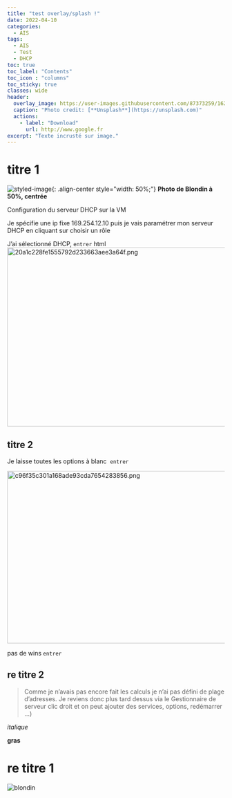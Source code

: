 ```yaml
---
title: "test overlay/splash !"
date: 2022-04-10
categories:
  - AIS
tags:
  - AIS
  - Test
  - DHCP
toc: true
toc_label: "Contents"
toc_icon : "columns"
toc_sticky: true
classes: wide
header:
  overlay_image: https://user-images.githubusercontent.com/87373259/162627380-61ddb01c-efdc-429b-9f6a-f6d539982a78.jpg
  caption: "Photo credit: [**Unsplash**](https://unsplash.com)"
  actions:
    - label: "Download"
      url: http://www.google.fr
excerpt: "Texte incrusté sur image."
---
```



# titre 1

  
  ![styled-image](https://user-images.githubusercontent.com/87373259/161559675-ddee4a87-d1e7-4fdb-bb7f-fb1f0819ca09.jpg "Blondin"){: .align-center style="width: 50%;"} __Photo de Blondin à 50%, centrée__



Configuration du serveur DHCP sur la VM

Je spécifie une ip fixe 169.254.12.10 puis je vais paramétrer mon serveur DHCP en cliquant sur choisir un rôle

J’ai sélectionné DHCP, `entrer`
html
<img src="https://hullaballo2001.github.io/OR_Notes/assets/images/20a1c228fe1555792d233663aee3a64f.png" alt="20a1c228fe1555792d233663aee3a64f.png" width="547" height="414" class="jop-noMdConv">

## titre 2


Je laisse toutes les options à blanc  `entrer`

<img src="https://hullaballo2001.github.io/OR_Notes/assets/images/c96f35c301a168ade93cda7654283856.png" alt="c96f35c301a168ade93cda7654283856.png" width="544" height="399" class="jop-noMdConv">

pas de wins `entrer`

## re titre 2
> Comme je n’avais pas encore fait les calculs je n’ai pas défini de plage d’adresses. Je reviens donc plus tard dessus via le Gestionnaire de serveur clic droit et on peut ajouter des services, options, redémarrer …)

*italique*

**gras**
# re titre 1

![blondin](https://user-images.githubusercontent.com/87373259/161559675-ddee4a87-d1e7-4fdb-bb7f-fb1f0819ca09.jpg)

